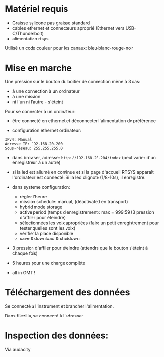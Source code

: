 
# Matériel requis

- Graisse sylicone pas graisse standard
- cables ethernet et connecteurs aproprié (Ethernet vers USB-C/Thunderbolt)
- alimentation rtsys

Utilisé un code couleur pour les canaux: bleu-blanc-rouge-noir

# Mise en marche

Une pression sur le bouton du boitier de connection mène à 3 cas:

- à une connection à un ordinateur
- à une mission
- ni l'un ni l'autre - s'éteint

Pour se connecter à un ordinateur:

- être connecté en ethernet et déconnecter l'alimentation de préférence

- configuration ethernet ordinateur:

```
IPv4: Manual
Adresse IP: 192.168.20.200
Sous-réseau: 255.255.255.0
```

- dans browser, adresse: `http://192.168.20.204/index` (peut varier d'un enregistreur à un autre)

- si la led est allumé en continue et si la page d'accueil RTSYS apparaît l'ordinateur est connecté. Si la led clignote (1/8-10s), il enregistre.


- dans système configuration:

	- régler l'heure
	- mission schedule: manual, (déactivated en transport)
	- hybrid mode storage
	- active period (temps d'enregistrement): max = 999:59 (3 pression d'affiler pour éteindre)
	- sélectionnées les voix apropriées (faire un petit enregistrement pour tester quelles sont les voix)
	- vérifier la place disponible
	- save & download & shutdown

- 3 pression d'affiler pour éteindre (attendre que le bouton s'éteint à chaque fois)

- 5 heures pour une charge complète

- all in GMT !


# Téléchargement des données

Se connecté à l'instrument et brancher l'alimentation.

Dans filezilla, se connecté à l'adresse:

# Inspection des données:

Via audacity


